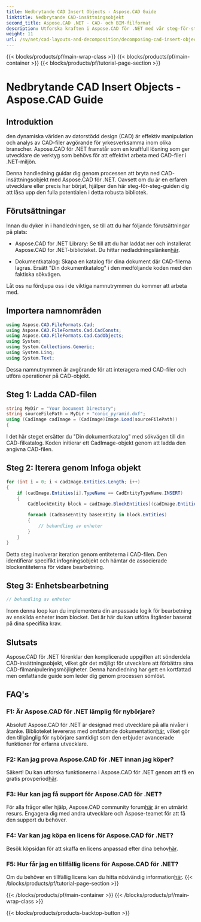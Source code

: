 ```yaml
---
title: Nedbrytande CAD Insert Objects - Aspose.CAD Guide
linktitle: Nedbrytande CAD-insättningsobjekt
second_title: Aspose.CAD .NET - CAD- och BIM-filformat
description: Utforska kraften i Aspose.CAD för .NET med vår steg-för-steg-guide om nedbrytning av CAD-insättningsobjekt.
weight: 11
url: /sv/net/cad-layouts-and-decomposition/decomposing-cad-insert-objects/
---
```


{{< blocks/products/pf/main-wrap-class >}}
{{< blocks/products/pf/main-container >}}
{{< blocks/products/pf/tutorial-page-section >}}

# Nedbrytande CAD Insert Objects - Aspose.CAD Guide

## Introduktion

den dynamiska världen av datorstödd design (CAD) är effektiv manipulation och analys av CAD-filer avgörande för yrkesverksamma inom olika branscher. Aspose.CAD för .NET framstår som en kraftfull lösning som ger utvecklare de verktyg som behövs för att effektivt arbeta med CAD-filer i .NET-miljön.

Denna handledning guidar dig genom processen att bryta ned CAD-insättningsobjekt med Aspose.CAD för .NET. Oavsett om du är en erfaren utvecklare eller precis har börjat, hjälper den här steg-för-steg-guiden dig att låsa upp den fulla potentialen i detta robusta bibliotek.

## Förutsättningar

Innan du dyker in i handledningen, se till att du har följande förutsättningar på plats:

-  Aspose.CAD for .NET Library: Se till att du har laddat ner och installerat Aspose.CAD for .NET-biblioteket. Du hittar nedladdningslänken[här](https://releases.aspose.com/cad/net/).

- Dokumentkatalog: Skapa en katalog för dina dokument där CAD-filerna lagras. Ersätt "Din dokumentkatalog" i den medföljande koden med den faktiska sökvägen.

Låt oss nu fördjupa oss i de viktiga namnutrymmen du kommer att arbeta med.

## Importera namnområden

```csharp
using Aspose.CAD.FileFormats.Cad;
using Aspose.CAD.FileFormats.Cad.CadConsts;
using Aspose.CAD.FileFormats.Cad.CadObjects;
using System;
using System.Collections.Generic;
using System.Linq;
using System.Text;
```

Dessa namnutrymmen är avgörande för att interagera med CAD-filer och utföra operationer på CAD-objekt.

## Steg 1: Ladda CAD-filen

```csharp
string MyDir = "Your Document Directory";
string sourceFilePath = MyDir + "conic_pyramid.dxf";
using (CadImage cadImage = (CadImage)Image.Load(sourceFilePath))
{
```

I det här steget ersätter du "Din dokumentkatalog" med sökvägen till din CAD-filkatalog. Koden initierar ett CadImage-objekt genom att ladda den angivna CAD-filen.

## Steg 2: Iterera genom Infoga objekt

```csharp
for (int i = 0; i < cadImage.Entities.Length; i++)
{
    if (cadImage.Entities[i].TypeName == CadEntityTypeName.INSERT)
    {
        CadBlockEntity block = cadImage.BlockEntities[(cadImage.Entities[i] as CadInsertObject).Name];

        foreach (CadBaseEntity baseEntity in block.Entities)
        {
            // behandling av enheter
        }
    }
}
```

Detta steg involverar iteration genom entiteterna i CAD-filen. Den identifierar specifikt infogningsobjekt och hämtar de associerade blockentiteterna för vidare bearbetning.

## Steg 3: Enhetsbearbetning

```csharp
// behandling av enheter
```

Inom denna loop kan du implementera din anpassade logik för bearbetning av enskilda enheter inom blocket. Det är här du kan utföra åtgärder baserat på dina specifika krav.

## Slutsats

Aspose.CAD för .NET förenklar den komplicerade uppgiften att sönderdela CAD-insättningsobjekt, vilket gör det möjligt för utvecklare att förbättra sina CAD-filmanipuleringsmöjligheter. Denna handledning har gett en kortfattad men omfattande guide som leder dig genom processen sömlöst.

## FAQ's

### F1: Är Aspose.CAD för .NET lämplig för nybörjare?

 Absolut! Aspose.CAD för .NET är designad med utvecklare på alla nivåer i åtanke. Biblioteket levereras med omfattande dokumentation[här](https://reference.aspose.com/cad/net/), vilket gör den tillgänglig för nybörjare samtidigt som den erbjuder avancerade funktioner för erfarna utvecklare.

### F2: Kan jag prova Aspose.CAD för .NET innan jag köper?

 Säkert! Du kan utforska funktionerna i Aspose.CAD för .NET genom att få en gratis provperiod[här](https://releases.aspose.com/).

### F3: Hur kan jag få support för Aspose.CAD för .NET?

 För alla frågor eller hjälp, Aspose.CAD community forum[här](https://forum.aspose.com/c/cad/19) är en utmärkt resurs. Engagera dig med andra utvecklare och Aspose-teamet för att få den support du behöver.

### F4: Var kan jag köpa en licens för Aspose.CAD för .NET?

Besök köpsidan för att skaffa en licens anpassad efter dina behov[här](https://purchase.aspose.com/buy).

### F5: Hur får jag en tillfällig licens för Aspose.CAD för .NET?

 Om du behöver en tillfällig licens kan du hitta nödvändig information[här](https://purchase.aspose.com/temporary-license/).
{{< /blocks/products/pf/tutorial-page-section >}}

{{< /blocks/products/pf/main-container >}}
{{< /blocks/products/pf/main-wrap-class >}}

{{< blocks/products/products-backtop-button >}}
